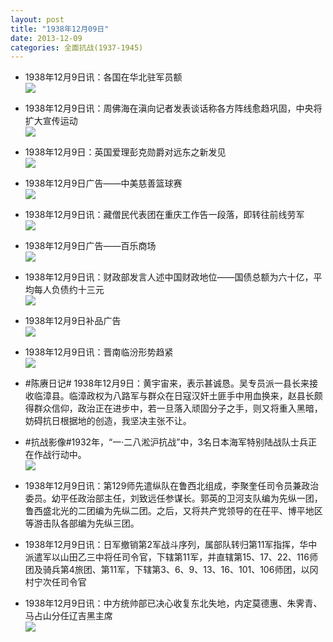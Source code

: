 ```yaml
---
layout: post
title: "1938年12月09日"
date: 2013-12-09
categories: 全面抗战(1937-1945)
---
```


<meta name="referrer" content="no-referrer" />

- 1938年12月9日讯：各国在华北驻军员额 <br/><img src="https://ww3.sinaimg.cn/large/aca367d8jw1ebdusruzpej207j0bbmyr.jpg" />

- 1938年12月9日讯：周佛海在滇向记者发表谈话称各方阵线愈趋巩固，中央将扩大宣传运动 <br/><img src="https://ww4.sinaimg.cn/large/aca367d8jw1ebdt2d12m5j20cs0lxjv4.jpg" />

- 1938年12月9日：英国爱理彭克勋爵对远东之新发见 <br/><img src="https://ww3.sinaimg.cn/large/aca367d8jw1ebdrbwnd64j20cs0hz451.jpg" />

- 1938年12月9日广告——中美慈善篮球赛 <br/><img src="https://ww3.sinaimg.cn/large/aca367d8jw1ebdplgdlgdj20660gldh3.jpg" />

- 1938年12月9日讯：藏僧民代表团在重庆工作告一段落，即转往前线劳军 <br/><img src="https://ww1.sinaimg.cn/large/aca367d8jw1ebdm4ootwsj20cs0mr78c.jpg" />

- 1938年12月9日广告——百乐商场 <br/><img src="https://ww1.sinaimg.cn/large/aca367d8jw1ebdkgngmhxj20pd0hhn4d.jpg" />

- 1938年12月9日讯：财政部发言人述中国财政地位——国债总额为六十亿，平均每人负债约十三元 <br/><img src="https://ww4.sinaimg.cn/large/aca367d8jw1ebdioq6kpdj20cs0qb79i.jpg" />

- 1938年12月9日补品广告 <br/><img src="https://ww3.sinaimg.cn/large/aca367d8jw1ebddhjbcymj20kn0gvwjz.jpg" />

- 1938年12月9日讯：晋南临汾形势趋紧 <br/><img src="https://ww1.sinaimg.cn/large/aca367d8jw1ebdbr1axngj20go0bsq6p.jpg" />

- #陈赓日记# 1938年12月9日：黄宇宙来，表示甚诚恳。吴专员派一县长来接收临漳县。临漳政权为八路军与群众在日寇汉奸土匪手中用血换来，赵县长颇得群众信仰，政治正在进步中，若一旦落入顽固分子之手，则又将重入黑暗，妨碍抗日根据地的创造，我坚决主张不让。  

- #抗战影像#1932年，“一·二八淞沪抗战”中，3名日本海军特别陆战队士兵正在作战行动中。 <br/><img src="https://ww4.sinaimg.cn/large/aca367d8jw1ebd7znqpwnj20m70gy0vp.jpg" />

- 1938年12月9日讯：第129师先遣纵队在鲁西北组成，李聚奎任司令员兼政治委员。幼平任政治部主任，刘致远任参谋长。郭英的卫河支队编为先纵一团，鲁西盛北光的二团编为先纵二团。之后，又将共产党领导的在茌平、博平地区等游击队各部编为先纵三团。 

- 1938年12月9日讯：日军撤销第2军战斗序列，属部队转归第11军指挥，华中派遣军以山田乙三中将任司令官，下辖第11军，并直辖第15、17、22、116师团及骑兵第4旅团、第11军，下辖第3、6、9、13、16、101、106师团，以冈村宁次任司令官 

- 1938年12月9日讯：中方统帅部已决心收复东北失地，内定莫德惠、朱霁青、马占山分任辽吉黑主席 <br/><img src="https://ww1.sinaimg.cn/large/aca367d8jw1ebd32v1tm2j20cs20sk4n.jpg" />

